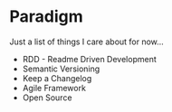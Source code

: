 # Paradigm

Just a list of things I care about for now...

- RDD - Readme Driven Development
- Semantic Versioning
- Keep a Changelog
- Agile Framework
- Open Source
